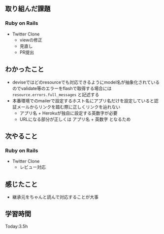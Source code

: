 ## 取り組んだ課題
### Ruby on Rails
- Twitter Clone
  - viewの修正
  - 見直し
  - PR提出
## わかったこと
- deviseではどのresourceでも対応できるようにmodel名が抽象化されているのでvalidate等のエラーをflashで取得する場合には `resource.errors.full_messages` と記述する
- 本番環境でのmailerで設定するホスト名にアプリ名だけを設定していると認証メールからリンクを踏む際に正しくリンクを辿れない
  - アプリ名 + Herokuが独自に設定する英数字が必要
  - URLになる部分が正しくは アプリ名 + 英数字 となるため
## 次やること
### Ruby on Rails
- Twitter Clone
  - レビュー対応
## 感じたこと
- 継承元をちゃんと読んで対応することが大事
## 学習時間
Today:3.5h